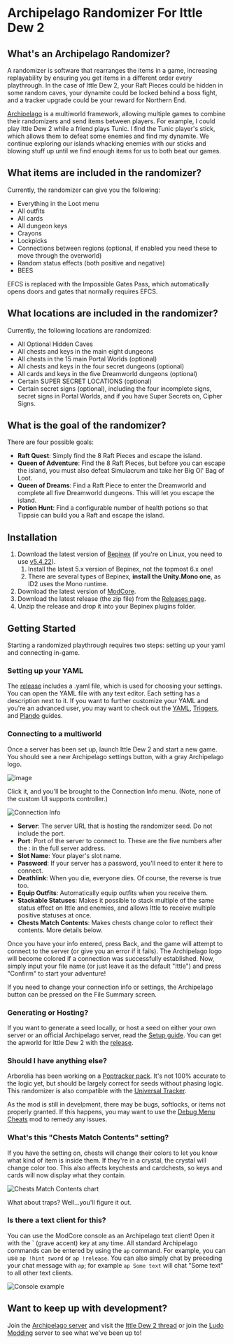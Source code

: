 # Archipelago Randomizer For Ittle Dew 2

## What's an Archipelago Randomizer?

A randomizer is software that rearranges the items in a game, increasing replayability by ensuring you get items in a different order every playthrough. In the case of Ittle Dew 2, your Raft Pieces could be hidden in some random caves, your dynamite could be locked behind a boss fight, and a tracker upgrade could be your reward for Northern End.

[Archipelago](https://archipelago.gg) is a multiworld framework, allowing multiple games to combine their randomizers and send items between players. For example, I could play Ittle Dew 2 while a friend plays Tunic. I find the Tunic player's stick, which allows them to defeat some enemies and find my dynamite. We continue exploring our islands whacking enemies with our sticks and blowing stuff up until we find enough items for us to both beat our games.

## What items are included in the randomizer?

Currently, the randomizer can give you the following:

* Everything in the Loot menu
* All outfits
* All cards
* All dungeon keys
* Crayons
* Lockpicks
* Connections between regions (optional, if enabled you need these to move through the overworld)
* Random status effects (both positive and negative)
* BEES

EFCS is replaced with the Impossible Gates Pass, which automatically opens doors and gates that normally requires EFCS.

## What locations are included in the randomizer?

Currently, the following locations are randomized:

* All Optional Hidden Caves
* All chests and keys in the main eight dungeons
* All chests in the 15 main Portal Worlds (optional)
* All chests and keys in the four secret dungeons (optional)
* All cards and keys in the five Dreamworld dungeons (optional)
* Certain SUPER SECRET LOCATIONS (optional)
* Certain secret signs (optional), including the four incomplete signs, secret signs in Portal Worlds, and if you have Super Secrets on, Cipher Signs.

## What is the goal of the randomizer?

There are four possible goals:
* **Raft Quest**: Simply find the 8 Raft Pieces and escape the island.
* **Queen of Adventure**: Find the 8 Raft Pieces, but before you can escape the island, you must also defeat Simulacrum and take her Big Ol' Bag of Loot.
* **Queen of Dreams**: Find a Raft Piece to enter the Dreamworld and complete all five Dreamworld dungeons. This will let you escape the island.
* **Potion Hunt**: Find a configurable number of health potions so that Tippsie can build you a Raft and escape the island.

## Installation

1. Download the latest version of [Bepinex](https://github.com/BepInEx/BepInEx/releases) (if you're on Linux, you need to use [v5.4.22](https://github.com/BepInEx/BepInEx/releases/tag/v5.4.22)).
    1. Install the latest 5.x version of Bepinex, not the topmost 6.x one!
    1. There are several types of Bepinex, **install the Unity.Mono one**, as ID2 uses the Mono runtime.
2. Download the latest version of [ModCore](https://github.com/Extra-2-Dew/ModCore).
3. Download the latest release (the zip file) from the [Releases page](https://github.com/Extra-2-Dew/ArchipelagoRandomizer/releases).
4. Unzip the release and drop it into your Bepinex plugins folder.

## Getting Started

Starting a randomized playthrough requires two steps: setting up your yaml and connecting in-game.

### Setting up your YAML

The [release](https://github.com/Extra-2-Dew/ArchipelagoRandomizer/releases) includes a .yaml file, which is used for choosing your settings. You can open the YAML file with any text editor. Each setting has a description next to it. If you want to further customize your YAML and you're an advanced user, you may want to check out the [YAML](https://archipelago.gg/tutorial/Archipelago/advanced_settings/en), [Triggers](https://archipelago.gg/tutorial/Archipelago/triggers/en), and [Plando](https://archipelago.gg/tutorial/Archipelago/plando/en) guides.

### Connecting to a multiworld

Once a server has been set up, launch Ittle Dew 2 and start a new game. You should see a new Archipelago settings button, with a gray Archipelago logo.

![image](https://github.com/user-attachments/assets/ecc778b6-c8de-4f89-a470-539b6f667d26)

Click it, and you'll be brought to the Connection Info menu. (Note, none of the custom UI supports controller.)

![Connection Info](https://github.com/Extra-2-Dew/ArchipelagoRandomizer/blob/main/Readme%20Art/ConnectionInfo.png)

* **Server**: The server URL that is hosting the randomizer seed. Do not include the port.
* **Port**: Port of the server to connect to. These are the five numbers after the : in the full server address.
* **Slot Name**: Your player's slot name.
* **Password**: If your server has a password, you'll need to enter it here to connect.
* **Deathlink**: When you die, everyone dies. Of course, the reverse is true too.
* **Equip Outfits**: Automatically equip outfits when you receive them.
* **Stackable Statuses**: Makes it possible to stack multiple of the same status effect on Ittle and enemies, and allows Ittle to receive multiple positive statuses at once.
* **Chests Match Contents**: Makes chests change color to reflect their contents. More details below.

Once you have your info entered, press Back, and the game will attempt to connect to the server (or give you an error if it fails). The Archipelago logo will become colored if a connection was successfully established. Now, simply input your file name (or just leave it as the default "Ittle") and press "Confirm" to start your adventure!

If you need to change your connection info or settings, the Archipelago button can be pressed on the File Summary screen.

### Generating or Hosting?

If you want to generate a seed locally, or host a seed on either your own server or an official Archipelago server, read the [Setup guide](https://archipelago.gg/tutorial/Archipelago/setup/en). You can get the apworld for Ittle Dew 2 with the [release](https://github.com/Extra-2-Dew/ArchipelagoRandomizer/releases).

### Should I have anything else?

Arborelia has been working on a [Poptracker pack](https://github.com/arborelia/ittledew2-poptracker). It's not 100% accurate to the logic yet, but should be largely correct for seeds without phasing logic. This randomizer is also compatible with the [Universal Tracker](https://discord.com/channels/731205301247803413/1170094879142051912).

As the mod is still in develpment, there may be bugs, softlocks, or items not properly granted. If this happens, you may want to use the [Debug Menu Cheats](https://github.com/Extra-2-Dew/DebugMenuCheats) mod to remedy any issues.

### What's this "Chests Match Contents" setting?

If you have the setting on, chests will change their colors to let you know what kind of item is inside them. If they're in a crystal, the crystal will change color too. This also affects keychests and cardchests, so keys and cards will now display what they contain.

![Chests Match Contents chart](https://github.com/Extra-2-Dew/ArchipelagoRandomizer/blob/main/Readme%20Art/ChestsMatchContentsChart.png)

What about traps? Well...you'll figure it out.

### Is there a text client for this?

You can use the ModCore console as an Archipelago text client! Open it with the \` (grave accent) key at any time. All standard Archipelago commands can be entered by using the `ap` command. For example, you can use `ap !hint sword` or `ap !release`. You can also simply chat by preceding your chat message with `ap`; for example `ap Some text` will chat "Some text" to all other text clients.

![Console example](https://github.com/Extra-2-Dew/ArchipelagoRandomizer/blob/main/Readme%20Art/ConsoleExample.png)

## Want to keep up with development?

Join the [Archipelago server](https://discord.gg/8Z65BR2) and visit the [Ittle Dew 2 thread](https://discord.com/channels/731205301247803413/1260030530217574500) or join the [Ludo Modding](https://discord.gg/R2933JkFbp) server to see what we've been up to!
